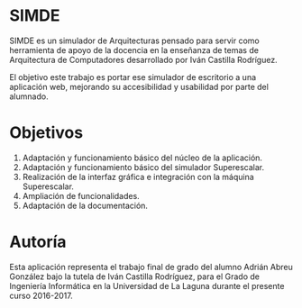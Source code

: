 # SIMDE

SIMDE es un simulador de Arquitecturas pensado para servir como herramienta de apoyo de la docencia en la enseñanza de temas de Arquitectura de Computadores desarrollado por Iván
Castilla Rodríguez.
    
El objetivo este trabajo es portar ese simulador de escritorio a una aplicación web, mejorando su accesibilidad y usabilidad por parte del alumnado.

# Objetivos

1. Adaptación y funcionamiento básico del núcleo
de la aplicación.
1. Adaptación y funcionamiento básico del
simulador Superescalar.
1. Realización de la interfaz gráfica e integración
con la máquina Superescalar.
1. Ampliación de funcionalidades.
1. Adaptación de la documentación. 

# Autoría

Esta aplicación representa el trabajo final de grado del alumno Adrián Abreu González bajo la tutela de Iván Castilla Rodríguez, para el Grado de Ingeniería Informática en la Universidad de La Laguna durante el presente curso 2016-2017.